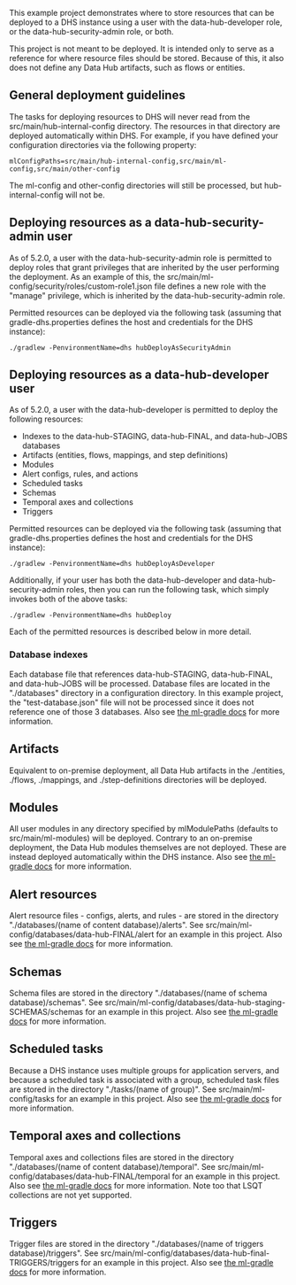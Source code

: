 This example project demonstrates where to store resources that can be deployed to a DHS instance using a user with the 
data-hub-developer role, or the data-hub-security-admin role, or both. 

This project is not meant to be deployed. It is intended only to serve as a reference for where resource files
should be stored. Because of this, it also does not define any Data Hub artifacts, such as flows or entities.

## General deployment guidelines

The tasks for deploying resources to DHS will never read from the src/main/hub-internal-config directory. The 
resources in that directory are deployed automatically within DHS. For example, if you have defined your configuration
directories via the following property:

    mlConfigPaths=src/main/hub-internal-config,src/main/ml-config,src/main/other-config
    
The ml-config and other-config directories will still be processed, but hub-internal-config will not be.

## Deploying resources as a data-hub-security-admin user

As of 5.2.0, a user with the data-hub-security-admin role is permitted to deploy roles that grant privileges that are
inherited by the user performing the deployment. As an example of this, the 
src/main/ml-config/security/roles/custom-role1.json file defines a new role with the "manage" privilege, which is 
inherited by the data-hub-security-admin role. 

Permitted resources can be deployed via the following task (assuming that gradle-dhs.properties defines the host and
credentials for the DHS instance):

    ./gradlew -PenvironmentName=dhs hubDeployAsSecurityAdmin
    
## Deploying resources as a data-hub-developer user

As of 5.2.0, a user with the data-hub-developer is permitted to deploy the following resources:

- Indexes to the data-hub-STAGING, data-hub-FINAL, and data-hub-JOBS databases
- Artifacts (entities, flows, mappings, and step definitions)
- Modules
- Alert configs, rules, and actions
- Scheduled tasks
- Schemas
- Temporal axes and collections
- Triggers

Permitted resources can be deployed via the following task (assuming that gradle-dhs.properties defines the host and
credentials for the DHS instance):

    ./gradlew -PenvironmentName=dhs hubDeployAsDeveloper
    
Additionally, if your user has both the data-hub-developer and data-hub-security-admin roles, then you can run the 
following task, which simply invokes both of the above tasks:

    ./gradlew -PenvironmentName=dhs hubDeploy

Each of the permitted resources is described below in more detail.

### Database indexes

Each database file that references data-hub-STAGING, data-hub-FINAL, and data-hub-JOBS will be processed. Database files
are located in the "./databases" directory in a configuration directory. In this example project, the "test-database.json"
file will not be processed since it does not reference one of those 3 databases. Also see 
[the ml-gradle docs](https://github.com/marklogic-community/ml-gradle/wiki/Resource-reference#databases) for more information.

## Artifacts

Equivalent to on-premise deployment, all Data Hub artifacts in the ./entities, ./flows, ./mappings, and 
./step-definitions directories will be deployed.

## Modules

All user modules in any directory specified by mlModulePaths (defaults to src/main/ml-modules) will be deployed. Contrary
to an on-premise deployment, the Data Hub modules themselves are not deployed. These are instead deployed automatically
within the DHS instance. Also see [the ml-gradle docs](https://github.com/marklogic-community/ml-gradle/wiki/How-modules-are-loaded) for more information. 

## Alert resources

Alert resource files - configs, alerts, and rules - are stored in the directory "./databases/(name of content database)/alerts". 
See src/main/ml-config/databases/data-hub-FINAL/alert for an example in this project. Also see 
[the ml-gradle docs](https://github.com/marklogic-community/ml-gradle/wiki/Resource-reference#alerting) for more information.

## Schemas 

Schema files are stored in the directory "./databases/(name of schema database)/schemas". See 
src/main/ml-config/databases/data-hub-staging-SCHEMAS/schemas for an example in this project. Also see 
[the ml-gradle docs](https://github.com/marklogic-community/ml-gradle/wiki/Loading-schemas) for more information. 

## Scheduled tasks

Because a DHS instance uses multiple groups for application servers, and because a scheduled task is associated with a
group, scheduled task files are stored in the directory "./tasks/(name of group)". See 
src/main/ml-config/tasks for an example in this project. Also see
[the ml-gradle docs](https://github.com/marklogic-community/ml-gradle/wiki/Resource-reference#scheduled-tasks) for more information.

## Temporal axes and collections

Temporal axes and collections files are stored in the directory "./databases/(name of content database)/temporal". 
See src/main/ml-config/databases/data-hub-FINAL/temporal for an example in this project. Also see
[the ml-gradle docs](https://github.com/marklogic-community/ml-gradle/wiki/Resource-reference#temporal) for more information. 
Note too that LSQT collections are not yet supported.

## Triggers

Trigger files are stored in the directory "./databases/(name of triggers database)/triggers". See 
src/main/ml-config/databases/data-hub-final-TRIGGERS/triggers for an example in this project. Also see 
[the ml-gradle docs](https://github.com/marklogic-community/ml-gradle/wiki/Resource-reference#triggers) for more information.

